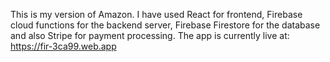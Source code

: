 This is my version of Amazon. I have used React for frontend, Firebase cloud functions for the backend server, Firebase Firestore for the database and also Stripe for payment processing. 
The app is currently live at: https://fir-3ca99.web.app
